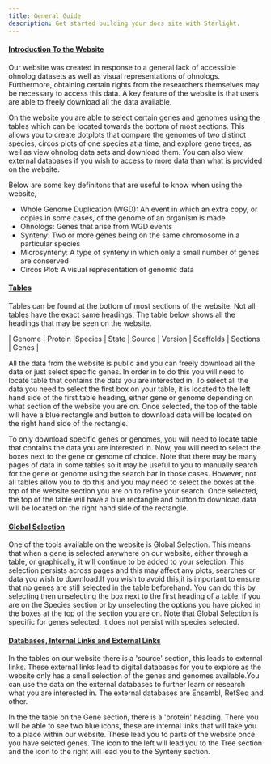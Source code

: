 ```yaml
---
title: General Guide
description: Get started building your docs site with Starlight.
---
```

<!DOCTYPE html>
<html>
<head>

<u><h4>Introduction To the Website</h4></u>
<p>Our website was created in response to a general lack of accessible ohnolog datasets as well as visual representations of ohnologs. Furthermore, obtaining certain rights from the researchers themselves may be necessary to access this data. A key feature of the website is that users are able to freely download all the data available.</p>

<p>On the website you are able to select certain genes and genomes using the tables which can be located towards the bottom of most sections. This allows you to create dotplots that compare the genomes of two distinct species, circos plots of one species at a time, and explore gene trees, as well as view ohnolog data sets and download them. You can also view external databases if you wish to access to more data than what is provided on the website.</p>

<p>Below are some key definitons that are useful to know when using the website,</p>
<ul>
<li>Whole Genome Duplication (WGD): An event in which an extra copy, or copies in some cases, of the genome of an organism is made</li>
<li>Ohnologs: Genes that arise from WGD events</li>
<li>Synteny: Two or more genes being on the same chromosome in a particular species</li>
<li>Microsynteny: A type of synteny in which only a small number of genes are conserved</li>
<li>Circos Plot: A visual representation of genomic data</li>
</ul>

<h4><p><u>Tables</h4></p></u>
<p>Tables can be found at the bottom of most sections of the website. Not all tables have the exact same headings, The table below shows all the headings that may be seen on the website.<p>


| Genome | Protein |Species | State | Source | Version | Scaffolds | Sections | Genes |


<p>
All the data from the website is public and you can freely download all the data or just select specific genes. In order in to do this you will need to locate table that contains the data you are interested in. To select all the data you need to select the first box on your table, it is located to the left hand side of the first table heading, either gene or genome depending on what section of the website you are on. Once selected, the top of the table will have a blue rectangle and button to download data will be located on the right hand side of the rectangle.

To only download specific genes or genomes, you will need to locate table that contains the data you are interested in. Now, you will need to select the boxes next to the gene or genome of choice. Note that there may be many pages of data in some tables so it may be useful to you to manually search for the gene or genome using the search bar in those cases. However, not all tables allow you to do this and you may need to select the boxes at the top of the website section you are on to refine your search. Once selected, the top of the table will have a blue rectangle and button to download data will be located on the right hand side of the rectangle.
</p>


<h4><p><u>Global Selection</h4></p></u>
One of the tools available on the website is Global Selection. This means that when a gene is selected anywhere on our website, either through a table, or graphically, it will continue to be added to your selection. This selection persists across pages and this may affect any plots, searches or data you wish to download.If you wish to avoid this,it is important to ensure that no genes are still selected in the table beforehand. You can do this by selecting then unselecting the box next to the first heading of a table, if you are on the Species section or by unselecting the options you have picked in the boxes at the top of the section you are on. Note that Global Selection is specific for genes selected, it does not persist with species selected.

<h4><p><u>Databases, Internal Links and External Links</u></p></h4>

In the tables on our website there is a 'source' section, this leads to external links. These external links lead to digital databases for you to explore as the website only has a small selection of the genes and genomes available.You can use the data on the external databases to further learn or research what you are interested in. The external databases are Ensembl, RefSeq and other.

In the the table on the Gene section, there is a 'protein' heading. There you will be able to see two blue  icons, these are internal links that will take you to a place within our website. These lead you to parts of the website once you have selcted genes. The icon to the left will lead you to the Tree section and the icon to the right will lead you to the Synteny section.

</head>
</html>
